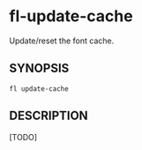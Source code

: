 # fl-update-cache

Update/reset the font cache.

## SYNOPSIS

```
fl update-cache
```

## DESCRIPTION

[TODO]

